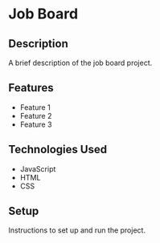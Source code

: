 # Job Board

## Description

A brief description of the job board project.

## Features

- Feature 1
- Feature 2
- Feature 3

## Technologies Used

- JavaScript
- HTML
- CSS

## Setup

Instructions to set up and run the project.
